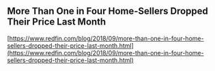 ## More Than One in Four Home-Sellers Dropped Their Price Last Month
  
  [https://www.redfin.com/blog/2018/09/more-than-one-in-four-home-sellers-dropped-their-price-last-month.html](https://www.redfin.com/blog/2018/09/more-than-one-in-four-home-sellers-dropped-their-price-last-month.html)